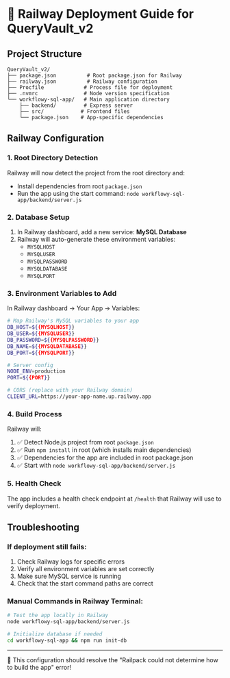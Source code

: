 # 🚀 Railway Deployment Guide for QueryVault_v2

## Project Structure
```
QueryVault_v2/
├── package.json          # Root package.json for Railway
├── railway.json          # Railway configuration
├── Procfile             # Process file for deployment
├── .nvmrc               # Node version specification
└── workflowy-sql-app/   # Main application directory
    ├── backend/         # Express server
    ├── src/            # Frontend files
    └── package.json    # App-specific dependencies
```

## Railway Configuration

### 1. Root Directory Detection
Railway will now detect the project from the root directory and:
- Install dependencies from root `package.json`
- Run the app using the start command: `node workflowy-sql-app/backend/server.js`

### 2. Database Setup
1. In Railway dashboard, add a new service: **MySQL Database**
2. Railway will auto-generate these environment variables:
   - `MYSQLHOST`
   - `MYSQLUSER`
   - `MYSQLPASSWORD`
   - `MYSQLDATABASE`
   - `MYSQLPORT`

### 3. Environment Variables to Add
In Railway dashboard → Your App → Variables:
```bash
# Map Railway's MySQL variables to your app
DB_HOST=${{MYSQLHOST}}
DB_USER=${{MYSQLUSER}}
DB_PASSWORD=${{MYSQLPASSWORD}}
DB_NAME=${{MYSQLDATABASE}}
DB_PORT=${{MYSQLPORT}}

# Server config
NODE_ENV=production
PORT=${{PORT}}

# CORS (replace with your Railway domain)
CLIENT_URL=https://your-app-name.up.railway.app
```

### 4. Build Process
Railway will:
1. ✅ Detect Node.js project from root `package.json`
2. ✅ Run `npm install` in root (which installs main dependencies)
3. ✅ Dependencies for the app are included in root package.json
4. ✅ Start with `node workflowy-sql-app/backend/server.js`

### 5. Health Check
The app includes a health check endpoint at `/health` that Railway will use to verify deployment.

## Troubleshooting

### If deployment still fails:
1. Check Railway logs for specific errors
2. Verify all environment variables are set correctly
3. Make sure MySQL service is running
4. Check that the start command paths are correct

### Manual Commands in Railway Terminal:
```bash
# Test the app locally in Railway
node workflowy-sql-app/backend/server.js

# Initialize database if needed
cd workflowy-sql-app && npm run init-db
```

---
🎯 This configuration should resolve the "Railpack could not determine how to build the app" error!